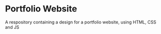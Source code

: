 # Portfolio Website
 A respository containing a design for a portfolio website, using HTML, CSS and JS
